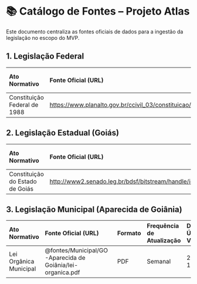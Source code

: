 # 📚 Catálogo de Fontes – Projeto Atlas

Este documento centraliza as fontes oficiais de dados para a ingestão da legislação no escopo do MVP.

## 1. Legislação Federal

| Ato Normativo | Fonte Oficial (URL) | Formato | Frequência de Atualização | Data da Última Verificação |
| :--- | :--- | :--- | :--- | :--- |
| Constituição Federal de 1988 | https://www.planalto.gov.br/ccivil_03/constituicao/constituicao.htm | HTML | Mensal | 2025-10-12 |

## 2. Legislação Estadual (Goiás)

| Ato Normativo | Fonte Oficial (URL) | Formato | Frequência de Atualização | Data da Última Verificação |
| :--- | :--- | :--- | :--- | :--- |
| Constituição do Estado de Goiás | http://www2.senado.leg.br/bdsf/bitstream/handle/id/70434/Constituicao_Estado_GO.pdf | PDF | Mensal | 2025-10-13 |

## 3. Legislação Municipal (Aparecida de Goiânia)

| Ato Normativo | Fonte Oficial (URL) | Formato | Frequência de Atualização | Data da Última Verificação |
| :--- | :--- | :--- | :--- | :--- |
| Lei Orgânica Municipal | @fontes/Municipal/GO-Aparecida de Goiânia/lei-organica.pdf | PDF | Semanal | 2025-10-12 |
